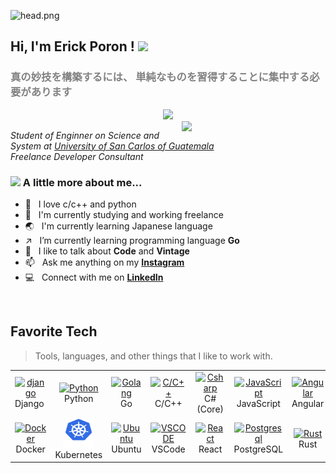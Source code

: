
![head.png](https://upload.wikimedia.org/wikipedia/commons/thumb/5/5c/Maya_Culture_Banner_05.JPG/1200px-Maya_Culture_Banner_05.JPG)
<h2> Hi, I'm Erick Poron ! 
  <img src="https://media.giphy.com/media/8GIrp9PyxMHbq/giphy.gif?cid=ecf05e47qfoz7zfnpigi5abns2mchpsnzermjavqxzkcmle6&rid=giphy.gif&ct=g" width="50">
</h2>
<h3 style="color: gray; font-weight: bold;">
  真の妙技を構築するには、
  単純なものを習得することに集中する必要があります
</h3>

<div align="center">
     <img id="example-view" src="https://spotify-github-profile.vercel.app/api/view?uid=9wbp1kvcithrllddqcihv4pe9&amp;cover_image=true&amp;theme=natemoo-re">
</div>

<img align='right' src="https://media.giphy.com/media/frSfC5NcmyF7q/giphy.gif?cid=ecf05e47983uxhouyelhcpap253kx0o1gxal2lla47sa7jlm&rid=giphy.gif&ct=g" width="230">

<p>
  <em>
    Student of Enginner on Science and System   at <a href="https://www.usac.edu.gt/">University of San Carlos of Guatemala</a>
  </br>
    Freelance  Developer Consultant 
  </em>
</p>

### <img src="https://media.giphy.com/media/sr9VDW732xLby/giphy.gif?cid=ecf05e47aq5hc6yrex91tar2rius1jzf9puumehx9lx1o86o&rid=giphy.gif&ct=g" width="50"> A little more about me...  

- 💌 &nbsp; I love c/c++ and python
- :office: &nbsp; I'm currently studying and working freelance 
- :earth_asia: &nbsp; I'm currently learning Japanese language
- :arrow_upper_right: &nbsp; I’m currently learning programming language **Go**
- :speech_balloon: &nbsp; I like to talk about **Code** and **Vintage**
- :mailbox: &nbsp; Ask me anything on my **[Instagram](https://www.instagram.com/erickporon)**
- :computer: &nbsp; Connect with me on **[LinkedIn](https://www.linkedin.com/in/erick-poron-194b08221/)**

<br>

<h2 align="left" id="macropower-tech">Favorite Tech</h2>

> Tools, languages, and other things that I like to work with.

<table>
  <tr>
    <td align="center" width="96">
      <a href="#macropower-tech">
        <img src="https://framagit.org/uploads/-/system/project/avatar/28062/django.png" width="48" height="48" alt="django" />
      </a>
      <br>Django&nbsp;
    </td>
    <td align="center" width="96">
      <a href="#macropower-tech">
        <img src="https://i.pinimg.com/originals/91/94/c9/9194c978fa63798b2e882e6fda5eb953.png" width="48" height="48" alt="Python" />
      </a>
      <br>Python
    </td>
    <td align="center" width="96">
      <a href="#macropower-tech">
        <img src="https://i.pinimg.com/originals/ca/1f/74/ca1f746d6f232f87fca4e4d94ef6f3ab.png" width="48" height="48" alt="Golang" />
      </a>
      <br>Go
    </td>
    <td align="center" width="96">
      <a href="#macropower-tech">
        <img src="https://docs.microsoft.com/bg-bg/windows/images/c-logo.png" width="48" height="48" alt="C/C++" />
      </a>
      <br>C/C++
    </td>
    <td align="center" width="96">
      <a href="#macropower-tech">
        <img src="https://upload.wikimedia.org/wikipedia/commons/4/4f/Csharp_Logo.png" width="48" height="48" alt="Csharp" />
      </a>
      <br>C# (Core)
    </td>
    <td align="center" width="96">
      <a href="#macropower-tech">
        <img src="https://upload.wikimedia.org/wikipedia/commons/thumb/9/99/Unofficial_JavaScript_logo_2.svg/2048px-Unofficial_JavaScript_logo_2.svg.png" width="48" height="48" alt="JavaScript" />
      </a>
      <br>JavaScript
    </td>
    <td align="center" width="96">
      <a href="#macropower-tech" >
        <img src="https://upload.wikimedia.org/wikipedia/commons/thumb/c/cf/Angular_full_color_logo.svg/1200px-Angular_full_color_logo.svg.png" width="48" height="48" alt="Angular" />
      </a>
      <br>Angular
    </td>
    <td align="center" width="96">
      <a href="#macropower-tech">
        <img src="https://cdn.worldvectorlogo.com/logos/bootstrap-4.svg" width="48" height="48" alt="Bootstrap" />
      </a>
      <br>Bootstrap
    </td>
    <td align="center" width="96">
      <a href="#macropower-tech">
        <img src="https://sass-lang.com/assets/img/styleguide/seal-color-aef0354c.png" width="48" height="48" alt="Sass" />
      </a>
      <br>Sass
    </td>
  </tr>
  <tr>
    <td align="center" width="96"> 
      <a href="#macropower-tech" >
        <img src="https://www.docker.com/sites/default/files/d8/styles/role_icon/public/2019-07/Moby-logo.png?itok=sYH_JEaJ" width="48" height="48" alt="Docker" />
      </a>
      <br>Docker
    </td>
    <td align="center" width="96">
      <a href="#macropower-tech" >
        <img src="https://raw.githubusercontent.com/cncf/artwork/master/projects/kubernetes/icon/color/kubernetes-icon-color.svg" width="48" height="48" alt="Kubernetes" />
      </a>
      <br>Kubernetes
    </td>
    <td align="center"  width="96">
      <a href="#macropower-tech">
        <img src="https://1000marcas.net/wp-content/uploads/2020/03/Logo-Ubuntu.png" width="48" height="48" alt="Ubuntu" />
      </a>
      <br>Ubuntu
    </td>
    <td align="center"  width="96">
      <a href="#macropower-tech">
        <img src="https://upload.wikimedia.org/wikipedia/commons/thumb/9/9a/Visual_Studio_Code_1.35_icon.svg/1024px-Visual_Studio_Code_1.35_icon.svg.png" width="48" height="48" alt="VSCODE" />
      </a>
      <br>VSCode
    </td>
    <td align="center" width="96">
      <a href="#macropower-tech">
        <img src="https://upload.wikimedia.org/wikipedia/commons/thumb/4/47/React.svg/1200px-React.svg.png" width="48" height="48" alt="React" />
      </a>
      <br>React
    </td>
    <td align="center"  width="96">
      <a href="#macropower-tech">
        <img src="https://upload.wikimedia.org/wikipedia/commons/thumb/2/29/Postgresql_elephant.svg/1200px-Postgresql_elephant.svg.png" width="48" height="48" alt="Postgresql" />
      </a>
      <br>PostgreSQL
    </td>
    <td align="center" width="96">
      <a href="#macropower-tech" >
        <img src="https://i.blogs.es/53fd11/rustician-rust-lenguaje/1366_2000.png" width="48" height="48" alt="Rust" />
      </a>
      <br>Rust
    </td>
    <td align="center" width="96">
      <a href="#macropower-tech" >
        <img src="https://i.blogs.es/3eae46/650_1000_rlogo/450_1000.png" width="48" height="48" alt="R" />
      </a>
      <br>R
    </td>
    <td align="center" width="96">
      <a href="#macropower-tech" >
        <img src="https://upload.wikimedia.org/wikipedia/commons/thumb/9/93/Amazon_Web_Services_Logo.svg/1200px-Amazon_Web_Services_Logo.svg.png" width="48" height="48" alt="AWS" />
      </a>
      <br>AWS
    </td>
  </tr>
</table>





